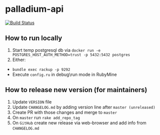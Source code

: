 # palladium-api

[![Build Status](https://travis-ci.org/flaminestone/palladium-api.svg?branch=master)](https://travis-ci.org/flaminestone/palladium-api)

## How to run locally

1. Start temp postgresql db via
  `docker run -e POSTGRES_HOST_AUTH_METHOD=trust -p 5432:5432 postgres`
2. Either:

- `bundle exec rackup -p 9292`  
- Execute `config.ru` in debug\run mode in RubyMine

## How to release new version (for maintainers)

1. Update `VERSION` file
2. Update `CHANGELOG.md` by adding version line after `master (unreleased)`
3. Create PR with those changes and merge to `master`
4. On `master` run `rake add_repo_tag`
5. On `GitHub` create new release via web-browser and add info from `CHANGELOG.md`
